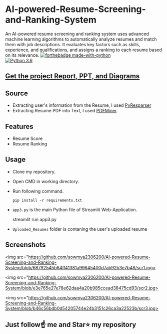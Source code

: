 # AI-powered-Resume-Screening-and-Ranking-System
An AI-powered resume screening and ranking system uses advanced machine learning algorithms to automatically analyze resumes and match them with job descriptions. It evaluates key factors such as skills, experience, and qualifications, and assigns a ranking to each resume based on its relevance. 
[![forthebadge made-with-python](http://ForTheBadge.com/images/badges/made-with-python.svg)](https://www.python.org/)                 
[![Python 3.6](https://img.shields.io/badge/python-3.6-blue.svg)](https://www.python.org/downloads/release/python-360/)   

## [Get the project Report, PPT, and Diagrams](https://kushalbhavsar1820.stores.instamojo.com/product/864991/smart-resume-analyzer-ppt-report-and-diagram-c091f/)
## Source
- Extracting user's information from the Resume, I used [PyResparser](https://omkarpathak.in/pyresparser/)
- Extracting Resume PDF into Text, I used [PDFMiner](https://pypi.org/project/pdfminer/).

## Features
- Resume Score
- Resume Ranking

## Usage
- Clone my repository.
- Open CMD in working directory.
- Run following command.
  ```
  pip install -r requirements.txt
  ```
- `app3.py` is the main Python file of Streamlit Web-Application. 

  streamlit run app3.py
- `Uploaded_Resumes` folder is contaning the user's uploaded resume

## Screenshots
<img src="https://github.com/sowmya2306200/AI-powered-Resume-Screening-and-Ranking-System/blob/68792545b64ff41381a99645400d7ab92b3e7b48/scr1.jpg>

<img src="https://github.com/sowmya2306200/AI-powered-Resume-Screening-and-Ranking-System/blob/e3e765e27e78e62daa4a20b985ccead38475cd93/scr2.jpg>

<img src="https://github.com/sowmya2306200/AI-powered-Resume-Screening-and-Ranking-System/blob/b46c56bdb0d54205744e24b3151c26ca3a22523b/scr3.jpg>




## Just follow☝️ me and Star⭐ my repository 

